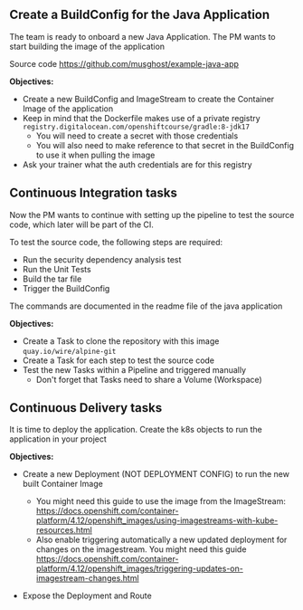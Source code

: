 ## Create a BuildConfig for the Java Application

The team is ready to onboard a new Java Application. The PM wants to start building the image of the application

Source code https://github.com/musghost/example-java-app

**Objectives:**

- Create a new BuildConfig and ImageStream to create the Container Image of the application
- Keep in mind that the Dockerfile makes use of a private registry `registry.digitalocean.com/openshiftcourse/gradle:8-jdk17`
  - You will need to create a secret with those credentials
  - You will also need to make reference to that secret in the BuildConfig to use it when pulling the image
- Ask your trainer what the auth credentials are for this registry

## Continuous Integration tasks

Now the PM wants to continue with setting up the pipeline to test the source code, which later will be part of the CI.

To test the source code, the following steps are required:

- Run the security dependency analysis test
- Run the Unit Tests
- Build the tar file
- Trigger the BuildConfig

The commands are documented in the readme file of the java application

**Objectives:**

- Create a Task to clone the repository with this image `quay.io/wire/alpine-git`
- Create a Task for each step to test the source code
- Test the new Tasks within a Pipeline and triggered manually
  - Don't forget that Tasks need to share a Volume (Workspace)

## Continuous Delivery tasks

It is time to deploy the application. Create the k8s objects to run the application in your project

**Objectives:**

- Create a new Deployment (NOT DEPLOYMENT CONFIG) to run the new built Container Image
  - You might need this guide to use the image from the ImageStream: https://docs.openshift.com/container-platform/4.12/openshift_images/using-imagestreams-with-kube-resources.html
  - Also enable triggering automatically a new updated deployment for changes on the imagestream. You might need this guide https://docs.openshift.com/container-platform/4.12/openshift_images/triggering-updates-on-imagestream-changes.html

- Expose the Deployment and Route
